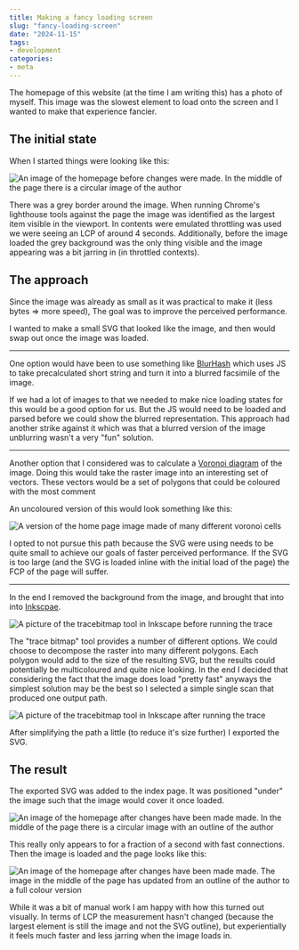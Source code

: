 ```yaml
---
title: Making a fancy loading screen
slug: "fancy-loading-screen"
date: "2024-11-15"
tags:
- development
categories:
- meta
---
```


The homepage of this website (at the time I am writing this) has a photo of
myself. This image was the slowest element to load onto the screen and I wanted
to make that experience fancier.

<!-- excerpt -->

## The initial state

When I started things were looking like this:

<img alt="An image of the homepage before changes were made. In the middle of the page there is a circular image of the author" src="/static/img/blog/2024-11-15-main_COJNQNBD/before.png"  class="small-centered-image"/>


There was a grey border around the image. When running Chrome's lighthouse
tools against the page the image was identified as the largest item visible in
the viewport. In contents were emulated throttling was used we were seeing an
LCP of around 4 seconds. Additionally, before the image loaded the grey
background was the only thing visible and the image appearing was a bit jarring
in (in throttled contexts).

## The approach

Since the image was already as small as it was practical to make it (less bytes
=> more speed), The goal was to improve the perceived performance.

I wanted to make a small SVG that looked like the image, and then would swap
out once the image was loaded.

---

One option would have been to use something like [BlurHash](https://blurha.sh/)
which uses JS to take precalculated short string and turn it into a blurred
facsimile of the image.

If we had a lot of images to that we needed to make nice loading states for
this would be a good option for us. But the JS would need to be loaded and
parsed before we could show the blurred representation. This approach had
another strike against it which was that a blurred version of the image
unblurring wasn't a very "fun" solution.

---

Another option that I considered was to calculate a [Voronoi
diagram](https://en.wikipedia.org/wiki/Voronoi_diagram) of the image. Doing
this would take the raster image into an interesting set of vectors. These
vectors would be a set of polygons that could be coloured with the most comment 

An uncoloured version of this would look something like this:

![A version of the home page image made of many different voronoi cells][VORONOI]

I opted to not pursue this path because the SVG were using needs to be quite
small to achieve our goals of faster perceived performance. If the SVG is too
large (and the SVG is loaded inline with the initial load of the page) the FCP
of the page will suffer.


---

In the end I removed the background from the image, and brought that into into [Inkscpae](https://inkscape.org/).

![A picture of the tracebitmap tool in Inkscape before running the trace][TRACE_BITMAP_BEFORE]

The "trace bitmap" tool provides a number of different options. We could choose
to decompose the raster into many different polygons. Each polygon would add to
the size of the resulting SVG, but the results could potentially be
multicoloured and quite nice looking. In the end I decided that considering the
fact that the image does load "pretty fast" anyways the simplest solution may
be the best so I selected a simple single scan that produced one output path.

![A picture of the tracebitmap tool in Inkscape after running the trace][TRACE_BITMAP_AFTER]

After simplifying the path a little (to reduce it's size further) I exported the SVG.

## The result

The exported SVG was added to the index page. It was positioned "under" the
image such that the image would cover it once loaded.


<img alt="An image of the homepage after changes have been made made. In the middle of the page there is a circular image with an outline of the author" src="/static/img/blog/2024-11-15-main_COJNQNBD/after-outline.png"  class="small-centered-image"/>

This really only appears to for a fraction of a second with fast connections.
Then the image is loaded and the page looks like this:

<img alt="An image of the homepage after changes have been made made. The image in the middle of the page has updated from an outline of the author to a full colour version" src="/static/img/blog/2024-11-15-main_COJNQNBD/after-loaded.png"  class="small-centered-image"/>


While it was a bit of manual work I am happy with how this turned out visually.
In terms of LCP the measurement hasn't changed (because the largest element is
still the image and not the SVG outline), but experientially it feels much
faster and less jarring when the image loads in.


[VORONOI]: /static/img/blog/2024-11-15-main_COJNQNBD/voronoi.png
[TRACE_BITMAP_BEFORE]: /static/img/blog/2024-11-15-main_COJNQNBD/trace-bitmap-before.png
[TRACE_BITMAP_AFTER]: /static/img/blog/2024-11-15-main_COJNQNBD/trace-bitmap-after.png
